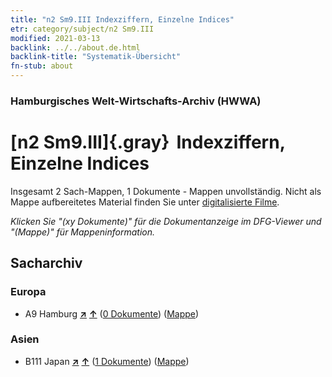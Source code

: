 ```yaml
---
title: "n2 Sm9.III Indexziffern, Einzelne Indices"
etr: category/subject/n2 Sm9.III
modified: 2021-03-13
backlink: ../../about.de.html
backlink-title: "Systematik-Übersicht"
fn-stub: about
---
```


### Hamburgisches Welt-Wirtschafts-Archiv (HWWA)
# [n2 Sm9.III]{.gray}&#8201; Indexziffern, Einzelne Indices&#160; 




Insgesamt 2 Sach-Mappen, 1 Dokumente - Mappen unvollständig.
Nicht als Mappe aufbereitetes Material finden Sie unter [digitalisierte Filme](/film/h1_sh).

_Klicken Sie "(xy Dokumente)" für die Dokumentanzeige im DFG-Viewer und "(Mappe)" für Mappeninformation._

## Sacharchiv




### Europa

- A9 Hamburg [**&nearr;**](../../../geo/i/140905/about.de.html "Hamburg (alle Mappen)") [**&uarr;**](../../../geo/about.de.html#A9 "Ländersystematik") (<a href="https://pm20.zbw.eu/dfgview/sh/140905,163131" title="über: Hamburg : Indexziffern, Einzelne Indices" target="_blank">0 Dokumente</a>) ([Mappe](http://purl.org/pressemappe20/folder/sh/140905,163131))

### Asien

- B111 Japan [**&nearr;**](../../../geo/i/141272/about.de.html "Japan (alle Mappen)") [**&uarr;**](../../../geo/about.de.html#B111 "Ländersystematik") (<a href="https://pm20.zbw.eu/dfgview/sh/141272,163131" title="über: Japan : Indexziffern, Einzelne Indices" target="_blank">1 Dokumente</a>) ([Mappe](http://purl.org/pressemappe20/folder/sh/141272,163131))


